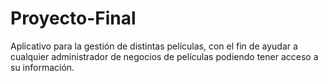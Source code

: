 # Proyecto-Final
Aplicativo para la gestión de distintas películas, con el fin de ayudar a cualquier administrador de negocios de películas podiendo tener acceso a su información.
